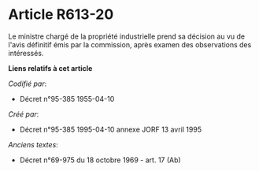 # Article R613-20

Le ministre chargé de la propriété industrielle prend sa décision au vu de l'avis définitif émis par la commission, après
examen des observations des intéressés.

**Liens relatifs à cet article**

_Codifié par_:

  - Décret n°95-385 1955-04-10

_Créé par_:

  - Décret n°95-385 1995-04-10 annexe JORF 13 avril 1995

_Anciens textes_:

  - Décret n°69-975 du 18 octobre 1969 - art. 17 (Ab)
